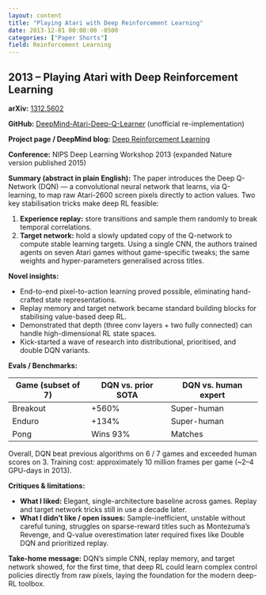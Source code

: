 ```yaml
---
layout: content
title: "Playing Atari with Deep Reinforcement Learning"
date: 2013-12-01 00:00:00 -0500
categories: ["Paper Shorts"]
field: Reinforcement Learning
---
```


## 2013 – Playing Atari with Deep Reinforcement Learning

**arXiv:** [1312.5602](https://arxiv.org/abs/1312.5602)

**GitHub:** [DeepMind-Atari-Deep-Q-Learner](https://github.com/kuz/DeepMind-Atari-Deep-Q-Learner) (unofficial re-implementation)

**Project page / DeepMind blog:** [Deep Reinforcement Learning](https://deepmind.com/blog/deep-reinforcement-learning)

**Conference:** NIPS Deep Learning Workshop 2013 (expanded Nature version published 2015)

**Summary (abstract in plain English):** The paper introduces the Deep Q-Network (DQN) — a convolutional neural network that learns, via Q-learning, to map raw Atari-2600 screen pixels directly to action values. Two key stabilisation tricks make deep RL feasible:
1. **Experience replay:** store transitions and sample them randomly to break temporal correlations.
2. **Target network:** hold a slowly updated copy of the Q-network to compute stable learning targets.
Using a single CNN, the authors trained agents on seven Atari games without game-specific tweaks; the same weights and hyper-parameters generalised across titles.

**Novel insights:**
- End-to-end pixel-to-action learning proved possible, eliminating hand-crafted state representations.
- Replay memory and target network became standard building blocks for stabilising value-based deep RL.
- Demonstrated that depth (three conv layers + two fully connected) can handle high-dimensional RL state spaces.
- Kick-started a wave of research into distributional, prioritised, and double DQN variants.

**Evals / Benchmarks:**

| Game (subset of 7) | DQN vs. prior SOTA | DQN vs. human expert |
| ------------------ | ------------------ | -------------------- |
| Breakout | +560% | Super-human |
| Enduro | +134% | Super-human |
| Pong | Wins 93% | Matches |

Overall, DQN beat previous algorithms on 6 / 7 games and exceeded human scores on 3. Training cost: approximately 10 million frames per game (~2–4 GPU-days in 2013).

**Critiques & limitations:**
- **What I liked:** Elegant, single-architecture baseline across games. Replay and target network tricks still in use a decade later.
- **What I didn’t like / open issues:** Sample-inefficient, unstable without careful tuning, struggles on sparse-reward titles such as Montezuma’s Revenge, and Q-value overestimation later required fixes like Double DQN and prioritized replay.

**Take-home message:** DQN’s simple CNN, replay memory, and target network showed, for the first time, that deep RL could learn complex control policies directly from raw pixels, laying the foundation for the modern deep-RL toolbox.
